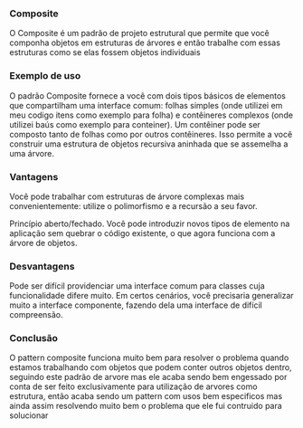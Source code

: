 ### Composite

O Composite é um padrão de projeto estrutural que permite que você componha objetos em estruturas de árvores e então trabalhe com essas estruturas como se elas fossem objetos individuais

### Exemplo de uso

O padrão Composite fornece a você com dois tipos básicos de elementos que compartilham uma interface comum: folhas simples (onde utilizei em meu codigo itens como exemplo para folha) e contêineres complexos (onde utilizei baús como exemplo para conteiner). Um contêiner pode ser composto tanto de folhas como por outros contêineres. Isso permite a você construir uma estrutura de objetos recursiva aninhada que se assemelha a uma árvore.

### Vantagens

Você pode trabalhar com estruturas de árvore complexas mais convenientemente: utilize o polimorfismo e a recursão a seu favor.

Princípio aberto/fechado. Você pode introduzir novos tipos de elemento na aplicação sem quebrar o código existente, o que agora funciona com a árvore de objetos.

### Desvantagens

Pode ser difícil providenciar uma interface comum para classes cuja funcionalidade difere muito. Em certos cenários, você precisaria generalizar muito a interface componente, fazendo dela uma interface de difícil compreensão.

### Conclusão

O pattern composite funciona muito bem para resolver o problema quando estamos trabalhando com objetos que podem conter outros objetos dentro, seguindo este padrão de arvore mas ele acaba sendo bem engessado por conta de ser feito exclusivamente para utilização de arvores como estrutura, então acaba sendo um pattern com usos bem especificos mas ainda assim resolvendo muito bem o problema que ele fui contruido para solucionar
